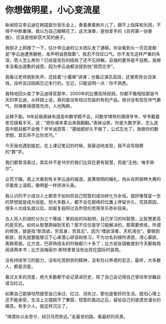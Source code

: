 # 你想做明星，小心变流星

新闻惊见李云迪在韩国首尔音乐会上，奏着奏着断片儿了，跟不上指挥和乐团，不得不中断重弹。我以为自己眼睛花了。这次演奏，是他拿手的《肖邦第一协奏曲》，应该是他斩获大奖的曲子。 

我刚才上网搜了一下，估计李云迪的公关团队发了通稿，你会看到头一页百度都是“李云迪遭黑躺枪，发声明诚恳致歉”。我忍不住叹口气。你不发生这样严重的失误，旁人怎么黑你？已经是现在的结局了还不忘辩解。自强的要务是不自欺。我根本没看出道歉的诚恳，因为李云迪都没提到他“疏而忘学”。 

我看过老师病到失声，还挂着“小蜜蜂”讲课；也看过演员高烧，还冒雨背台词演戏，没听说过因病忘记本行的。忘记，只能说明一点：你不熟悉。 

我特地回头查了李云迪得奖那年，2000年的比赛现场视频。你都不敢相信那是今天的李云迪，从样貌上说，真的是没有经过包装的有机产品，绝对没有现在帅气霸气，但弹奏得感情充沛，人也陶醉。 

业精于勤。N年前我表妹有道高中数学题不会，问数学博导的偶得爷爷，爷爷戴着老花镜看半天，说：“把你课本拿出来我翻翻。”表妹讪笑，你是大数学家，怎么连高中题目都不会做？爷爷诚恳答：“基础题好久不做了，公式忘光了。我做你的数学题，其实并不比你灵巧。” 

今天我也遇到尴尬，在上课记笔记的时候，我窘迫地发现，我不会写陪葬的“葬”字。 

我们都曾深奥过，其实并不是18岁的我们比现在更有智慧，而是“无他，唯手熟尔”。 

业荒于嬉。我上次看到有关李云迪的报道，是黄晓明的婚礼，他从肖邦钢琴大赛的评委席上请假，像明星一样挤进头条。 

我认识的不少成功人士都苦于如何将自己短暂的成功转化为永恒。就好像彗星一生的梦想就是成为恒星。但大多数人，都不会在巅峰的位置上停留许久。究其原因，很多人功成名就以后，如报复般将过去所受的苦用享乐弥补回来。 

古人将人的进阶分为三个等级：爹妈给的叫聪明，自己学习的叫智慧，比智慧更高的是天机。如何从智慧跨越到天机？那不仅仅是学习能解决的，那需要修炼。所谓的修炼，就是指“断其欲，穷其身，苦其志”。因为“嗜欲深者，天机浅也”。要做到断欲，首先就要能够沉下心来潜心研读和练习，不为功名利禄所诱惑，清心寡欲，离群索居。比方说，巴菲特成名的时候都六十多了；比方说张瑞敏直到今天都每周阅读两本书；比方说梅丽尔·斯特里普没有出现在国际时装周。 

没有持续学习的能力，没有吃苦耐劳的精神，没有俭以养德的宏志，最终，大多数人，都是流星。 

看过太多的流星，绝大多数都不会记录进历史，除了自己会记得自己曾经举世瞩目或当红过。 

如果自己能够坦然接受自己来过、红过、消失过，那也是极好的生活。就怕心理上还不能承受，生活上又摆脱不了奢靡，短暂的轰动之后，留给自己的是遗世漫长的痛苦。有多少人，就这样沉沦了。 

“靖潜处以永思兮，经日月而弥远。”走最苦的路，看最好的风景。